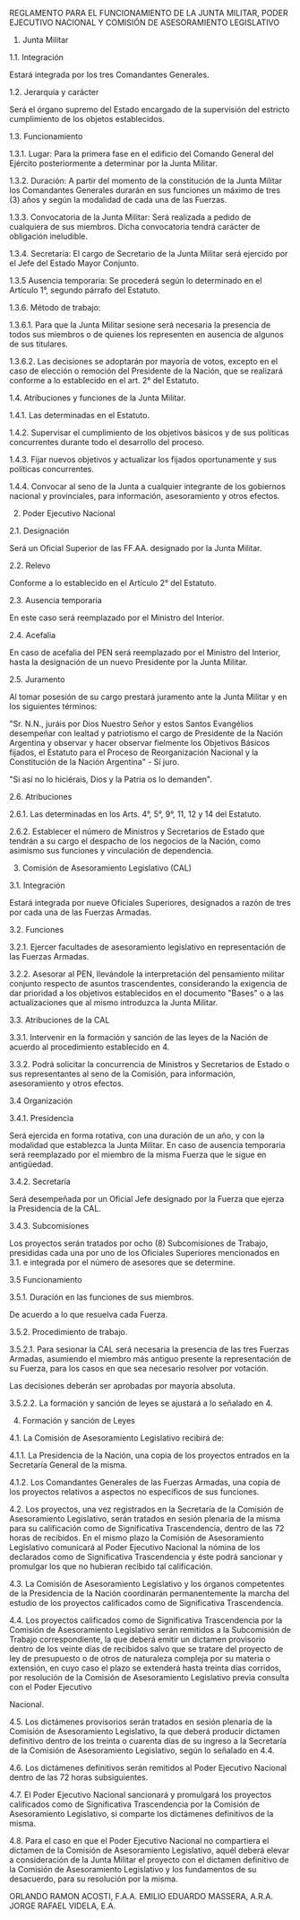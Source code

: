 REGLAMENTO PARA EL FUNCIONAMIENTO DE LA JUNTA MILITAR, PODER EJECUTIVO NACIONAL Y COMISIÓN DE ASESORAMIENTO LEGISLATIVO

1. Junta Militar

1.1. Integración

Estará integrada por los tres Comandantes Generales.

1.2. Jerarquía y carácter

Será el órgano supremo del Estado encargado de la supervisión del estricto cumplimiento de los objetos establecidos.

1.3. Funcionamiento

1.3.1. Lugar: Para la primera fase en el edificio del Comando General del Ejército posteriormente a determinar por la Junta Militar.

1.3.2. Duración: A partir del momento de la constitución de la Junta Militar los Comandantes Generales durarán en sus funciones un máximo de tres (3) años y según la modalidad de cada una de las Fuerzas.

1.3.3. Convocatoria de la Junta Militar: Será realizada a pedido de cualquiera de sus miembros. Dicha convocatoria tendrá carácter de obligación ineludible.

1.3.4. Secretaría: El cargo de Secretario de la Junta Militar será ejercido por el Jefe del Estado Mayor Conjunto.

1.3.5 Ausencia temporaria: Se procederá según lo determinado en el Artículo 1°, segundo párrafo del Estatuto.

1.3.6. Método de trabajo:

1.3.6.1. Para que la Junta Militar sesione será necesaria la presencia de todos sus miembros o de quienes los representen en ausencia de algunos de sus titulares.

1.3.6.2. Las decisiones se adoptarán por mayoría de votos, excepto en el caso de elección o remoción del Presidente de la Nación, que se realizará conforme a lo establecido en el art. 2° del Estatuto.

1.4. Atribuciones y funciones de la Junta Militar.

1.4.1. Las determinadas en el Estatuto.

1.4.2. Supervisar el cumplimiento de los objetivos básicos y de sus políticas concurrentes durante todo el desarrollo del proceso.

1.4.3. Fijar nuevos objetivos y actualizar los fijados oportunamente y sus políticas concurrentes.

1.4.4. Convocar al seno de la Junta a cualquier integrante de los gobiernos nacional y provinciales, para información, asesoramiento y otros efectos.

2. Poder Ejecutivo Nacional

2.1. Designación

Será un Oficial Superior de las FF.AA. designado por la Junta Militar.

2.2. Relevo

Conforme a lo establecido en el Artículo 2° del Estatuto.

2.3. Ausencia temporaria

En este caso será reemplazado por el Ministro del Interior.

2.4. Acefalia

En caso de acefalia del PEN será reemplazado por el Ministro del Interior, hasta la designación de un nuevo Presidente por la Junta Militar.

2.5. Juramento

Al tomar posesión de su cargo prestará juramento ante la Junta Militar y en los siguientes términos:

"Sr. N.N., juráis por Dios Nuestro Señor y estos Santos Evangélios desempeñar con lealtad y patriotismo el cargo de Presidente de la Nación Argentina y observar y hacer observar fielmente los Objetivos Básicos fijados, el Estatuto para el Proceso de Reorganización Nacional y la Constitución de la Nación Argentina" - Sí juro.

"Si así no lo hiciérais, Dios y la Patria os lo demanden".

2.6. Atribuciones

2.6.1. Las determinadas en los Arts. 4°, 5°, 9°, 11, 12 y 14 del Estatuto.

2.6.2. Establecer el número de Ministros y Secretarios de Estado que tendrán a su cargo el despacho de los negocios de la Nación, como asimismo sus funciones y vinculación de dependencia.

3. Comisión de Asesoramiento Legislativo (CAL)

3.1. Integración

Estará integrada por nueve Oficiales Superiores, designados a razón de tres por cada una de las Fuerzas Armadas.

3.2. Funciones

3.2.1. Ejercer facultades de asesoramiento legislativo en representación de las Fuerzas Armadas.

3.2.2. Asesorar al PEN, llevándole la interpretación del pensamiento militar conjunto respecto de asuntos trascendentes, considerando la exigencia de dar prioridad a los objetivos establecidos en el documento "Bases" o a las actualizaciones que al mismo introduzca la Junta Militar.

3.3. Atribuciones de la CAL

3.3.1. Intervenir en la formación y sanción de las leyes de la Nación de acuerdo al procedimiento establecido en 4.

3.3.2. Podrá solicitar la concurrencia de Ministros y Secretarios de Estado o sus representantes al seno de la Comisión, para información, asesoramiento y otros efectos.

3.4 Organización

3.4.1. Presidencia

Será ejercida en forma rotativa, con una duración de un año, y con la modalidad que establezca la Junta Militar. En caso de ausencia temporaria será reemplazado por el miembro de la misma Fuerza que le sigue en antigüedad.

3.4.2. Secretaría

Será desempeñada por un Oficial Jefe designado por la Fuerza que ejerza la Presidencia de la CAL.

3.4.3. Subcomisiones

Los proyectos serán tratados por ocho (8) Subcomisiones de Trabajo, presididas cada una por uno de los Oficiales Superiores mencionados en 3.1. e integrada por el número de asesores que se determine.

3.5 Funcionamiento

3.5.1. Duración en las funciones de sus miembros.

De acuerdo a lo que resuelva cada Fuerza.

3.5.2. Procedimiento de trabajo.

3.5.2.1. Para sesionar la CAL será necesaria la presencia de las tres Fuerzas Armadas, asumiendo el miembro más antiguo presente la representación de su Fuerza, para los casos en que sea necesario resolver por votación.

Las decisiones deberán ser aprobadas por mayoría absoluta.

3.5.2.2. La formación y sanción de leyes se ajustará a lo señalado en 4.

4. Formación y sanción de Leyes

4.1. La Comisión de Asesoramiento Legislativo recibirá de:

4.1.1. La Presidencia de la Nación, una copia de los proyectos entrados en la Secretaría General de la misma.

4.1.2. Los Comandantes Generales de las Fuerzas Armadas, una copia de los proyectos relativos a aspectos no específicos de sus funciones.

4.2. Los proyectos, una vez registrados en la Secretaría de la Comisión de Asesoramiento Legislativo, serán tratados en sesión plenaria de la misma para su calificación como de Significativa Trascendencia, dentro de las 72 horas de recibidos. En el mismo plazo la Comisión de Asesoramiento Legislativo comunicará al Poder Ejecutivo Nacional la nómina de los declarados como de Significativa Trascendencia y éste podrá sancionar y promulgar los que no hubieran recibido tal calificación.

4.3. La Comisión de Asesoramiento Legislativo y los órganos competentes de la Presidencia de la Nación coordinarán permanentemente la marcha del estudio de los proyectos calificados como de Significativa Trascendencia.

4.4. Los proyectos calificados como de Significativa Trascendencia por la Comisión de Asesoramiento Legislativo serán remitidos a la Subcomisión de Trabajo correspondiente, la que deberá emitir un dictamen provisorio dentro de los veinte días de recibidos salvo que se tratare del proyecto de ley de presupuesto o de otros de naturaleza compleja por su materia o extensión, en cuyo caso el plazo se extenderá hasta treinta días corridos, por resolución de la Comisión de Asesoramiento Legislativo previa consulta con el Poder Ejecutivo

Nacional.

4.5. Los dictámenes provisorios serán tratados en sesión plenaria de la Comisión de Asesoramiento Legislativo, la que deberá producir dictamen definitivo dentro de los treinta o cuarenta días de su ingreso a la Secretaría de la Comisión de Asesoramiento Legislativo, según lo señalado en 4.4.

4.6. Los dictámenes definitivos serán remitidos al Poder Ejecutivo Nacional dentro de las 72 horas subsiguientes.

4.7. El Poder Ejecutivo Nacional sancionará y promulgará los proyectos calificados como de Significativa Trascendencia por la Comisión de Asesoramiento Legislativo, si comparte los dictámenes definitivos de la misma.

4.8. Para el caso en que el Poder Ejecutivo Nacional no compartiera el dictamen de la Comisión de Asesoramiento Legislativo, aquél deberá elevar a consideración de la Junta Militar el proyecto con el dictamen definitivo de la Comisión de Asesoramiento Legislativo y los fundamentos de su desacuerdo, para su resolución por la misma.

ORLANDO RAMON ACOSTI, F.A.A.
EMILIO EDUARDO MASSERA, A.R.A.
JORGE RAFAEL VIDELA, E.A.
